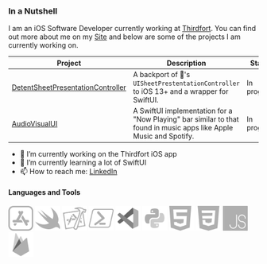 ### In a Nutshell

I am an iOS Software Developer currently working at [Thirdfort](https://www.thirdfort.com). You can find out more about me on my [Site](https://tommy-holmes.github.io/a-webpage-about-me/) and below are some of the projects I am currently working on.

| Project       | Description                         | Status     |
|---------------|-------------------------------------|------------|
| [DetentSheetPresentationController](https://github.com/tommy-holmes/DetentSheetPresentationController) | A backport of 's `UISheetPrestentationController` to iOS 13+ and a wrapper for SwiftUI. | In progress |
| [AudioVisualUI](https://github.com/tommy-holmes/AudioVisualUI) | A SwiftUI implementation for a "Now Playing" bar similar to that found in music apps like Apple Music and Spotify. | In progress |

- 🔭 I’m currently working on the Thirdfort iOS app
- 🌱 I’m currently learning a lot of SwiftUI
- 📫 How to reach me: [LinkedIn](https://www.linkedin.com/in/tomholmes96/)

<h4 align='left'>Languages and Tools</h4>
<p align='left'>
<img width=50 src="Assets/app-store.svg"/>
<img width=50 src="Assets/swift.svg"/>
<img width=50 src="Assets/xcode.svg" />
<img width=50 src="Assets/powershell.svg"/>
<img width=50 src="Assets/visual-studio-code-2019.svg"/>
<img width=50 src="Assets/python.svg"/>
<img width=50 src="Assets/html.svg"/>
<img width=50 src="Assets/css-3.svg"/>
<img width=50 src="Assets/js.svg"/>
<img width=50 src="Assets/firebase.svg"/>
</p>
